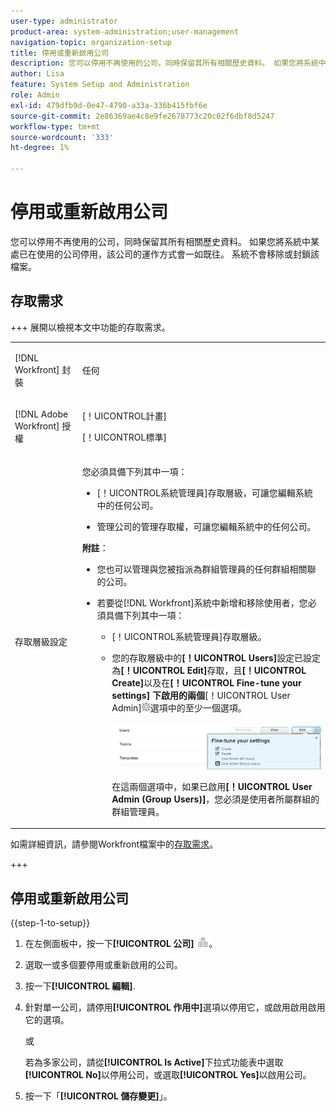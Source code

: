 ```yaml
---
user-type: administrator
product-area: system-administration;user-management
navigation-topic: organization-setup
title: 停用或重新啟用公司
description: 您可以停用不再使用的公司，同時保留其所有相關歷史資料。 如果您將系統中某處已在使用的公司停用，該公司的運作方式會一如既往。 系統不會移除或封鎖該檔案。
author: Lisa
feature: System Setup and Administration
role: Admin
exl-id: 479dfb9d-0e47-4790-a33a-336b415fbf6e
source-git-commit: 2e86369ae4c8e9fe2678773c20c02f6dbf8d5247
workflow-type: tm+mt
source-wordcount: '333'
ht-degree: 1%

---
```


# 停用或重新啟用公司

<!--<span class="preview">The highlighted information on this page refers to functionality not yet generally available. It is available only in the Preview Sandbox environment, and is being released in a phased rollout to Production.</span>-->

您可以停用不再使用的公司，同時保留其所有相關歷史資料。 如果您將系統中某處已在使用的公司停用，該公司的運作方式會一如既往。 系統不會移除或封鎖該檔案。

## 存取需求

+++ 展開以檢視本文中功能的存取需求。

<table style="table-layout:auto">
 <tbody> 
  <tr> 
   <td> <p>[!DNL Workfront] 封裝</p> </td> 
   <td><p>任何</p>
   </td> 
  </tr> 
  <tr> 
   <td> <p>[!DNL Adobe Workfront] 授權</p> </td> 
   <td><p>[！UICONTROL計畫]</p>
   <p>[！UICONTROL標準]</p>
   </td> 
  </tr>
  <tr> 
   <td>存取層級設定</td> 
  <td> <p>您必須具備下列其中一項：</p> 
    <ul> 
     <li> <p>[！UICONTROL系統管理員]存取層級，可讓您編輯系統中的任何公司。</p> </li> 
     <li> <p>管理公司的管理存取權，可讓您編輯系統中的任何公司。</p> </li> 
    </ul> <p><b>附註</b>：
     <ul> 
      <li> <p>您也可以管理與您被指派為群組管理員的任何群組相關聯的公司。</p> </li> 
      <li> <p>若要從[!DNL Workfront]系統中新增和移除使用者，您必須具備下列其中一項：</p> 
       <ul> 
        <li> <p>[！UICONTROL系統管理員]存取層級。 </p> </li> 
        <li> <p>您的存取層級中的<b>[！UICONTROL Users]</b>設定已設定為<b>[！UICONTROL Edit]</b>存取，且<b>[！UICONTROL Create]</b>以及在<b>[！UICONTROL Fine-tune your settings]</b> <b>下啟用的兩個</b>[！UICONTROL User Admin]<img src="assets/gear-icon-in-access-levels.png">選項中的至少一個選項。 </p> <p> <img src="assets/access-req-users.png"> </p> <p>在這兩個選項中，如果已啟用<b>[！UICONTROL User Admin (Group Users)]</b>，您必須是使用者所屬群組的群組管理員。</p> </li> 
       </ul>
       </li> 
     </ul> </p> </td>
  </tr> 
 </tbody> 
</table>

如需詳細資訊，請參閱Workfront檔案中的[存取需求](/help/quicksilver/administration-and-setup/add-users/access-levels-and-object-permissions/access-level-requirements-in-documentation.md)。

+++

## 停用或重新啟用公司

{{step-1-to-setup}}

1. 在左側面板中，按一下&#x200B;**[!UICONTROL 公司]** ![公司圖示](assets/companies-icon-left-panel.png)。

1. 選取一或多個要停用或重新啟用的公司。
1. 按一下&#x200B;**[!UICONTROL 編輯]**.<!--MAKE THIS A SEPARATE NUMBERED LINE<span class="preview">(Conditional) In the Preview environment, disable the **[!UICONTROL Is Active]** option to deactivate it, or enable the option to activate it.</span>-->
1. 針對單一公司，請停用&#x200B;**[!UICONTROL 作用中]**&#x200B;選項以停用它，或啟用啟用啟用它的選項。<!--ADD TO THE FRONT OF THIS SENTENCE In the Production environment, -->

   或

   若為多家公司，請從&#x200B;**[!UICONTROL Is Active]**&#x200B;下拉式功能表中選取&#x200B;**[!UICONTROL No]**&#x200B;以停用公司，或選取&#x200B;**[!UICONTROL Yes]**&#x200B;以啟用公司。

1. 按一下「**[!UICONTROL 儲存變更]**」。
